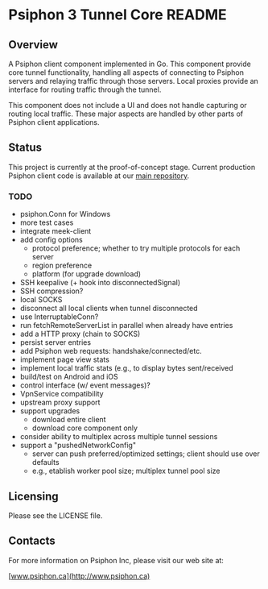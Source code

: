 Psiphon 3 Tunnel Core README
================================================================================

Overview
--------------------------------------------------------------------------------

A Psiphon client component implemented in Go. This component provide core tunnel functionality, handling all aspects of connecting to Psiphon servers and relaying traffic through those servers. Local proxies provide an interface for routing traffic through the tunnel.

This component does not include a UI and does not handle capturing or routing local traffic. These major aspects are handled by other parts of Psiphon client applications.

Status
--------------------------------------------------------------------------------

This project is currently at the proof-of-concept stage. Current production Psiphon client code is available at our [main repository](https://bitbucket.org/psiphon/psiphon-circumvention-system).

### TODO
* psiphon.Conn for Windows
* more test cases
* integrate meek-client
* add config options
  * protocol preference; whether to try multiple protocols for each server
  * region preference
  * platform (for upgrade download)
* SSH keepalive (+ hook into disconnectedSignal)
* SSH compression?
*  local SOCKS
  * disconnect all local clients when tunnel disconnected
  * use InterruptableConn?
* run fetchRemoteServerList in parallel when already have entries
* add a HTTP proxy (chain to SOCKS)
* persist server entries
* add Psiphon web requests: handshake/connected/etc.
* implement page view stats
* implement local traffic stats (e.g., to display bytes sent/received
* build/test on Android and iOS
* control interface (w/ event messages)?
* VpnService compatibility
* upstream proxy support
* support upgrades
  * download entire client
  * download core component only
* consider ability to multiplex across multiple tunnel sessions
* support a "pushedNetworkConfig"
  * server can push preferred/optimized settings; client should use over defaults
  * e.g., etablish worker pool size; multiplex tunnel pool size


Licensing
--------------------------------------------------------------------------------

Please see the LICENSE file.


Contacts
--------------------------------------------------------------------------------

For more information on Psiphon Inc, please visit our web site at:

[www.psiphon.ca](http://www.psiphon.ca)
